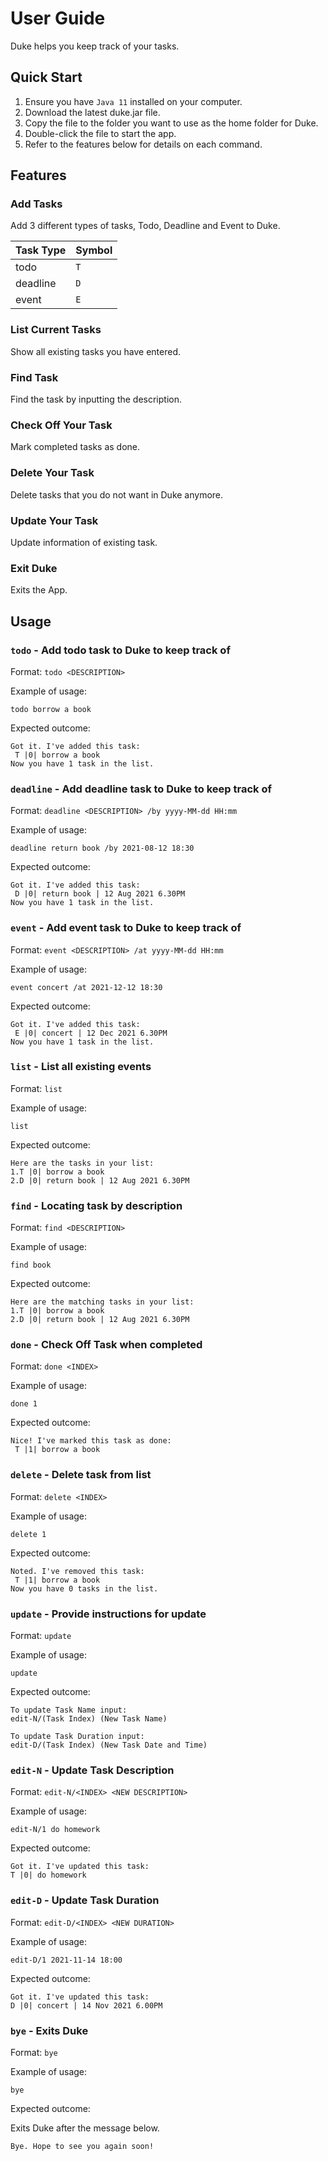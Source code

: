 # User Guide
Duke helps you keep track of your tasks.

## Quick Start
1. Ensure you have `Java 11` installed on your computer.
2. Download the latest duke.jar file.
3. Copy the file to the folder you want to use as the home folder for Duke.
4. Double-click the file to start the app.
5. Refer to the features below for details on each command.


## Features 


### Add Tasks

Add 3 different types of tasks, Todo, Deadline and Event to Duke.

Task Type | Symbol
----------|---------
todo | `T`
deadline | `D`
event | `E`


### List Current Tasks

Show all existing tasks you have entered.

### Find Task

Find the task by inputting the description.

### Check Off Your Task

Mark completed tasks as done.

### Delete Your Task

Delete tasks that you do not want in Duke anymore.

### Update Your Task

Update information of existing task.

### Exit Duke

Exits the App.


## Usage

### `todo` - Add todo task to Duke to keep track of

Format: `todo <DESCRIPTION>`

Example of usage: 

`todo borrow a book`

Expected outcome:

```
Got it. I've added this task:
 T |0| borrow a book
Now you have 1 task in the list.
```


### `deadline` - Add deadline task to Duke to keep track of

Format: `deadline <DESCRIPTION> /by yyyy-MM-dd HH:mm`

Example of usage: 

`deadline return book /by 2021-08-12 18:30`

Expected outcome:

```
Got it. I've added this task:
 D |0| return book | 12 Aug 2021 6.30PM
Now you have 1 task in the list.
```


### `event` - Add event task to Duke to keep track of

Format: `event <DESCRIPTION> /at yyyy-MM-dd HH:mm`

Example of usage: 

`event concert /at 2021-12-12 18:30`

Expected outcome:

```
Got it. I've added this task:
 E |0| concert | 12 Dec 2021 6.30PM
Now you have 1 task in the list.
```


### `list` - List all existing events

Format: `list`

Example of usage: 

`list`

Expected outcome:

```
Here are the tasks in your list:
1.T |0| borrow a book
2.D |0| return book | 12 Aug 2021 6.30PM
```


### `find` - Locating task by description

Format: `find <DESCRIPTION>`

Example of usage: 

`find book`

Expected outcome:

```
Here are the matching tasks in your list:
1.T |0| borrow a book
2.D |0| return book | 12 Aug 2021 6.30PM
```


### `done` - Check Off Task when completed

Format: `done <INDEX>`

Example of usage: 

`done 1`

Expected outcome:

```
Nice! I've marked this task as done:
 T |1| borrow a book
```


### `delete` - Delete task from list

Format: `delete <INDEX>`

Example of usage: 

`delete 1`

Expected outcome:

```
Noted. I've removed this task:
 T |1| borrow a book
Now you have 0 tasks in the list.
```


### `update` - Provide instructions for update

Format: `update`

Example of usage: 

`update`

Expected outcome:

```
To update Task Name input:
edit-N/(Task Index) (New Task Name)

To update Task Duration input:
edit-D/(Task Index) (New Task Date and Time)
```


### `edit-N` - Update Task Description

Format: `edit-N/<INDEX> <NEW DESCRIPTION>`

Example of usage: 

`edit-N/1 do homework`

Expected outcome:

```
Got it. I've updated this task:
T |0| do homework
```


### `edit-D` - Update Task Duration

Format: `edit-D/<INDEX> <NEW DURATION>`

Example of usage: 

`edit-D/1 2021-11-14 18:00`

Expected outcome:

```
Got it. I've updated this task:
D |0| concert | 14 Nov 2021 6.00PM
```


### `bye` - Exits Duke

Format: `bye`

Example of usage: 

`bye`

Expected outcome:

Exits Duke after the message below.

```
Bye. Hope to see you again soon!
```
